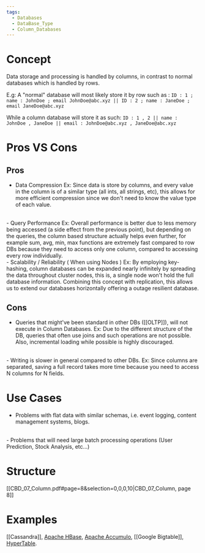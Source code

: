 ```yaml
---
tags:
  - Databases
  - DataBase_Type
  - Column_Databases
---
```

# Concept

Data storage and processing is handled by columns, in contrast to normal databases which is handled by rows. 

E.g:
A "normal" database will most likely store it by row such as :
`ID : 1 ; name : JohnDoe ; email JohnDoe@abc.xyz || ID : 2 ; name : JaneDoe ; email JaneDoe@abc.xyz`

While a column database will store it as such:
`ID : 1 , 2 || name : JohnDoe , JaneDoe || email : JohnDoe@abc.xyz , JaneDoe@abc.xyz`

# Pros VS Cons

## Pros

- Data Compression
	Ex: Since data is store by columns, and every value in the column is of a similar type (all ints, all strings, etc), this allows for more efficient compression since we don't need to know the value type of each value.
<br>
- Query Performance
	Ex: Overall performance is better due to less memory being accessed (a side effect from the previous point), but depending on the queries, the column based structure actually helps even further, for example sum, avg, min, max functions are extremely fast compared to row DBs because they need to access only one column, compared to accessing every row individually.
<br>
- Scalability / Reliability ( When using Nodes )
	Ex: By employing key-hashing, column databases can be expanded nearly infinitely by spreading the data throughout cluster nodes, this is, a single node won't hold the full database information. Combining this concept with replication, this allows us to extend our databases horizontally offering a outage resilient database.
	
## Cons

- Queries that might've been standard in other DBs ([[OLTP]]), will not execute in Column Databases.
	Ex: Due to the different structure of the DB, queries that often use joins and such operations are not possible. Also, incremental loading while possible is highly discouraged.
<br>
- Writing is slower in general compared to other DBs.
	Ex: Since columns are separated, saving a full record takes more time because you need to access N columns for N fields.
	
# Use Cases

- Problems with flat data with similar schemas, i.e. event logging, content management systems, blogs.
<br>
- Problems that will need large batch processing operations (User Prediction, Stock Analysis, etc...)

# Structure
[[CBD_07_Column.pdf#page=8&selection=0,0,0,10|CBD_07_Column, page 8]]

# Examples

[[Cassandra]], [Apache HBase](https://hbase.apache.org/), [Apache Accumulo](https://accumulo.apache.org/), [[Google Bigtable]], [HyperTable](https://hypertable.org/).

